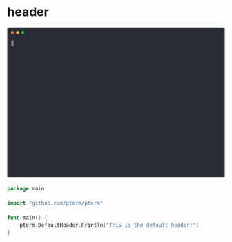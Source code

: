 # header

![Animation](animation.svg)

```go
package main

import "github.com/pterm/pterm"

func main() {
	pterm.DefaultHeader.Println("This is the default header!")
}

```
